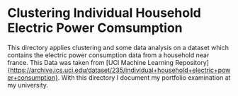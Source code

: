 # Clustering Individual Household Electric Power Comsumption
This directory applies clustering and some data analysis on a dataset which contains the electric power consumption data from a household near france.
This Data was taken from [UCI Machine Learning Repository]{https://archive.ics.uci.edu/dataset/235/individual+household+electric+power+consumption}. With this directory I document my portfolio examination at my university.
